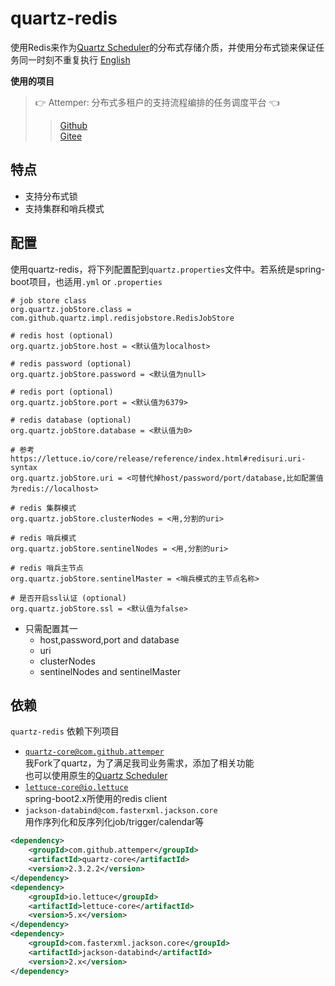 # quartz-redis

使用Redis来作为[Quartz Scheduler](http://quartz-scheduler.org/)的分布式存储介质，并使用分布式锁来保证任务同一时刻不重复执行 [English](./README.md)

**使用的项目**
>👉 Attemper: 分布式多租户的支持流程编排的任务调度平台 👈
>>[Github](https://github.com/attemper/attemper)  
>>[Gitee](https://gitee.com/attemper/attemper)

## 特点
- 支持分布式锁
- 支持集群和哨兵模式

## 配置
使用quartz-redis，将下列配置配到`quartz.properties`文件中。若系统是spring-boot项目，也适用`.yml` or `.properties`

```
# job store class
org.quartz.jobStore.class = com.github.quartz.impl.redisjobstore.RedisJobStore

# redis host (optional)
org.quartz.jobStore.host = <默认值为localhost>

# redis password (optional)
org.quartz.jobStore.password = <默认值为null>

# redis port (optional)
org.quartz.jobStore.port = <默认值为6379>

# redis database (optional)
org.quartz.jobStore.database = <默认值为0>

# 参考https://lettuce.io/core/release/reference/index.html#redisuri.uri-syntax
org.quartz.jobStore.uri = <可替代掉host/password/port/database,比如配置值为redis://localhost>

# redis 集群模式
org.quartz.jobStore.clusterNodes = <用,分割的uri>

# redis 哨兵模式
org.quartz.jobStore.sentinelNodes = <用,分割的uri>

# redis 哨兵主节点
org.quartz.jobStore.sentinelMaster = <哨兵模式的主节点名称>

# 是否开启ssl认证 (optional)
org.quartz.jobStore.ssl = <默认值为false>
```

- 只需配置其一
  - host,password,port and database
  - uri
  - clusterNodes
  - sentinelNodes and sentinelMaster

## 依赖
`quartz-redis` 依赖下列项目
- [`quartz-core@com.github.attemper`](https://github.com/attemper/quartz)  
我Fork了quartz，为了满足我司业务需求，添加了相关功能  
也可以使用原生的[Quartz Scheduler](http://quartz-scheduler.org/)  
- [`lettuce-core@io.lettuce`](https://github.com/lettuce-io/lettuce-core)  
spring-boot2.x所使用的redis client
- `jackson-databind@com.fasterxml.jackson.core`  
用作序列化和反序列化job/trigger/calendar等

```xml
<dependency>
	<groupId>com.github.attemper</groupId>
	<artifactId>quartz-core</artifactId>
	<version>2.3.2.2</version>
</dependency>
<dependency>
	<groupId>io.lettuce</groupId>
	<artifactId>lettuce-core</artifactId>
	<version>5.x</version>
</dependency>
<dependency>
	<groupId>com.fasterxml.jackson.core</groupId>
	<artifactId>jackson-databind</artifactId>
	<version>2.x</version>
</dependency>
```